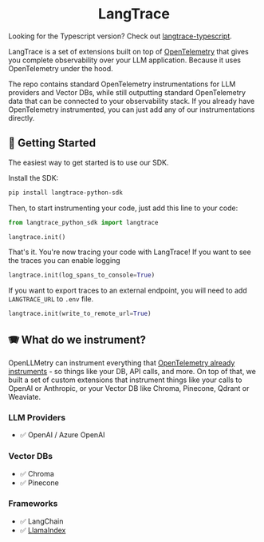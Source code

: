 <h1 align="center">LangTrace</h1>

Looking for the Typescript version? Check out [langtrace-typescript](https://github.com/Scale3-Labs/langtrace-typescript-sdk).

LangTrace is a set of extensions built on top of [OpenTelemetry](https://opentelemetry.io/) that gives you complete observability over your LLM application. Because it uses OpenTelemetry under the hood.


The repo contains standard OpenTelemetry instrumentations for LLM providers and Vector DBs, while still outputting standard OpenTelemetry data that can be connected to your observability stack.
If you already have OpenTelemetry instrumented, you can just add any of our instrumentations directly.

## 🚀 Getting Started

The easiest way to get started is to use our SDK.

Install the SDK:

```bash
pip install langtrace-python-sdk
```

Then, to start instrumenting your code, just add this line to your code:

```python
from langtrace_python_sdk import langtrace

langtrace.init()
```

That's it. You're now tracing your code with LangTrace!
If you want to see the traces you can enable logging

```python
langtrace.init(log_spans_to_console=True)
```

If you want to export traces to an external endpoint, you will need to add ```LANGTRACE_URL``` to ```.env``` file.
```python
langtrace.init(write_to_remote_url=True)
```



## 🪗 What do we instrument?

OpenLLMetry can instrument everything that [OpenTelemetry already instruments](https://github.com/open-telemetry/opentelemetry-python-contrib/tree/main/instrumentation) - so things like your DB, API calls, and more. On top of that, we built a set of custom extensions that instrument things like your calls to OpenAI or Anthropic, or your Vector DB like Chroma, Pinecone, Qdrant or Weaviate.

### LLM Providers

- ✅ OpenAI / Azure OpenAI



### Vector DBs

- ✅ Chroma
- ✅ Pinecone

### Frameworks

- ✅ LangChain
- ✅ [LlamaIndex](https://docs.llamaindex.ai/en/stable/module_guides/observability/observability.html#openllmetry)





